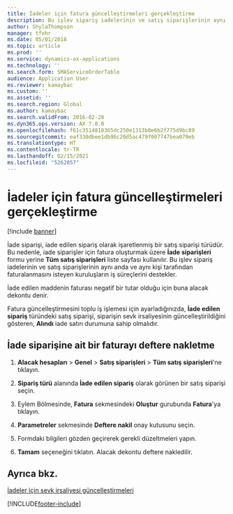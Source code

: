 ```yaml
---
title: İadeler için fatura güncelleştirmeleri gerçekleştirme
description: Bu işlev sipariş iadelerinin ve satış siparişlerinin aynı anda ve aynı kişi tarafından faturalanmasını isteyen kuruluşların iş süreçlerini destekler.
author: ShylaThompson
manager: tfehr
ms.date: 05/01/2018
ms.topic: article
ms.prod: ''
ms.service: dynamics-ax-applications
ms.technology: ''
ms.search.form: SMAServiceOrderTable
audience: Application User
ms.reviewer: kamaybac
ms.custom: ''
ms.assetid: ''
ms.search.region: Global
ms.author: kamaybac
ms.search.validFrom: 2016-02-28
ms.dyn365.ops.version: AX 7.0.0
ms.openlocfilehash: f61c3514818365dc250e1313b0e6b2f775d9bc89
ms.sourcegitcommit: eaf330dbee1db96c20d5ac479f007747bea079eb
ms.translationtype: HT
ms.contentlocale: tr-TR
ms.lasthandoff: 02/15/2021
ms.locfileid: "5262057"
---
```

# <a name="perform-invoice-updates-for-returns"></a>İadeler için fatura güncelleştirmeleri gerçekleştirme 

[!include [banner](../includes/banner.md)]


İade siparişi, iade edilen sipariş olarak işaretlenmiş bir satış siparişi türüdür. Bu nedenle, iade siparişler için fatura oluşturmak üzere **İade siparişleri** formu yerine **Tüm satış siparişleri** liste sayfası kullanılır. Bu işlev sipariş iadelerinin ve satış siparişlerinin aynı anda ve aynı kişi tarafından faturalanmasını isteyen kuruluşların iş süreçlerini destekler.

İade edilen maddenin faturası negatif bir tutar olduğu için buna alacak dekontu denir.

Fatura güncelleştirmesini toplu iş işlemesi için ayarladığınızda, **İade edilen sipariş** türündeki satış siparişi, siparişin sevk irsaliyesinin güncelleştirildiğini gösteren, **Alındı** iade satırı durumuna sahip olmalıdır.

## <a name="post-an-invoice-for-a-return-order"></a>İade siparişine ait bir faturayı deftere nakletme

1.  **Alacak hesapları** \> **Genel** \> **Satış siparişleri** \> **Tüm satış siparişleri**'ne tıklayın.

2.  **Sipariş türü** alanında **İade edilen sipariş** olarak görünen bir satış siparişi seçin.

3.  Eylem Bölmesinde, **Fatura** sekmesindeki **Oluştur** gurubunda **Fatura**'ya tıklayın.

4.  **Parametreler** sekmesinde **Deftere nakil** onay kutusunu seçin.

5.  Formdaki bilgileri gözden geçirerek gerekli düzeltmeleri yapın.

6.  **Tamam** seçeneğini tıklatın. Alacak dekontu deftere nakledilir.

## <a name="see-also"></a>Ayrıca bkz.

[İadeler için sevk irsaliyesi güncelleştirmeleri](packing-slip-updates-returns.md)

  




[!INCLUDE[footer-include](../../includes/footer-banner.md)]